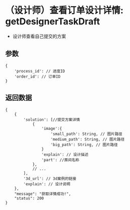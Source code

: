 # （设计师）查看订单设计详情: getDesignerTaskDraft

- 设计师查看自己提交的方案

## 参数

    {
        'process_id': // 进度ID
        'order_id': // 订单ID
    }

## 返回数据

    {
        {
            'solution': [//提交方案详情
                {
                    'image':{
                        'small_path': String, // 图片路径
                        'medium_path': String, // 图片路径
                        'big_path': String, // 图片路径
                    }
                    'explain': // 设计描述
                    'part': //房间名称
                },
                // ...
            ],
            '3d_url': // 3d案例的链接
            'explain': // 设计说明
        },
        "message": "获取详情成功!",
        "status": 200
    }
